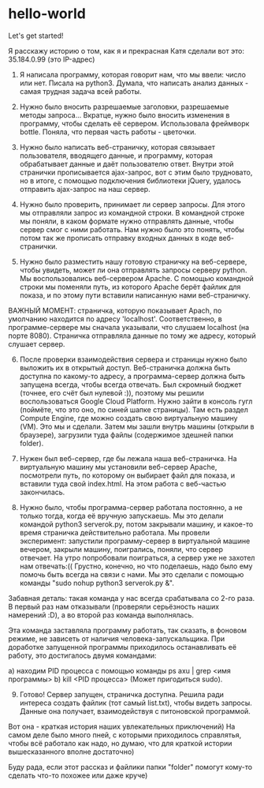 # hello-world
Let's get started!


Я расскажу историю о том, как я и прекрасная Катя сделали вот это: 35.184.0.99 (это IP-адрес)

1. Я написала программу, которая говорит нам, что мы ввели: число или нет. Писала на python3. Думала, что написать анализ данных - самая трудная задача всей работы.


2. Нужно было вносить разрешаемые заголовки, разрешаемые методы запроса... Вкратце, нужно было вносить изменения в программу, чтобы сделать её сервером. Использовала фреймворк bottle. Поняла, что первая часть работы - цветочки. 


3. Нужно было написать веб-страничку, которая связывает пользователя, вводящего данные, и программу, которая обрабатывает данные и даёт пользователю ответ. Внутри этой странички прописывается ajax-запрос, вот с этим было трудновато, но в итоге, с помощью подключения библиотеки jQuery, удалось отправить ajax-запрос на наш сервер. 


4. Нужно было проверить, принимает ли сервер запросы. Для этого мы отправляли запрос из командной строки. В командной строке мы поняли, в каком формате нужно отправлять данные, чтобы сервер смог с ними работать. Нам нужно было это понять, чтобы потом так же прописать отправку входных данных в коде веб-странички.


5. Нужно было разместить нашу готовую страничку на веб-сервере, чтобы увидеть, может ли она отправлять запросы серверу python. Мы воспользовались веб-сервером Apache. С помощью командной строки мы поменяли путь, из которого Apache берёт файлик для показа, и по этому пути вставили написанную нами веб-страничку.

ВАЖНЫЙ МОМЕНТ: страничка, которую показывает Apach, по умолчанию находится по адресу 'localhost'. Соответственно, в программе-сервере мы сначала указывали, что слушаем localhost (на порте 8080). Страничка отправляла данные по тому же адресу, который слушает сервер.

6. После проверки взаимодействия сервера и страницы нужно было выложить их в открытый доступ. Веб-страничка должна быть доступна по какому-то адресу, а программа-сервер должна быть запущена всегда, чтобы всегда отвечать. Был скромный бюджет (точнее, его счёт был нулевой :)), поэтому мы решили воспользоваться Google Cloud Platform. Нужно зайти в консоль гугл (поймёте, что это оно, по синей шапке страницы). Там есть раздел Compute Engine, где можно создать свою виртуальную машину (VM). Это мы и сделали. Затем мы зашли внутрь машины (открыли в браузере), загрузили туда файлы (содержимое здешней папки folder). 


7. Нужен был веб-сервер, где бы лежала наша веб-страничка. На виртуальную машину мы установили веб-сервер Apache, посмотрели путь, по которому он выбирает файл для показа, и вставили туда свой index.html. На этом работа с веб-частью закончилась. 

8. Нужно было, чтобы программа-сервер работала постоянно, а не только тогда, когда её вручную запускаешь. 
Мы это делали командой python3 serverok.py, потом закрывали машину, и какое-то время страничка действительно работала. Мы провели эксперимент: запустили программу-сервер в виртуальной машине вечером, закрыли машину, поигрались, поняли, что сервер отвечает. На утро попробовали поиграться, а сервер уже не захотел нам отвечать:(( Грустно, конечно, но что поделаешь, надо было ему помочь быть всегда на связи с нами.
Мы это сделали с помощью команды "sudo nohup python3 serverok.py &". 


Забавная деталь: такая команда у нас всегда срабатывала со 2-го раза. В первый раз нам отказывали (проверяли серьёзность наших намерений :D), а во второй раз команда выполнялась. 

Эта команда заставляла программу работать, так сказать, в фоновом режиме, не зависеть от наличия человека-запускальщика.
При доработке запущенной программы приходилось останавливать её работу, это достигалось двумя командами: 

a) находим PID процесса с помощью команды ps axu | grep <имя программы> 
b) kill <PID процесса> (Может пригодиться sudo).


9. Готово! Сервер запущен, страничка доступна. Решила ради интереса создать файлик (тот самый list.txt), чтобы видеть запросы. Данные она получает, взаимодействуя с питоновской программой.


Вот она - краткая история наших увлекательных приключений) На самом деле было много пней, с которыми приходилось справлятья, чтобы всё работало как надо, но думаю, что для краткой истории вышесказанного вполне достаточно)

Буду рада, если этот рассказ и файлики папки "folder" помогут кому-то сделать что-то похожее или даже круче)
